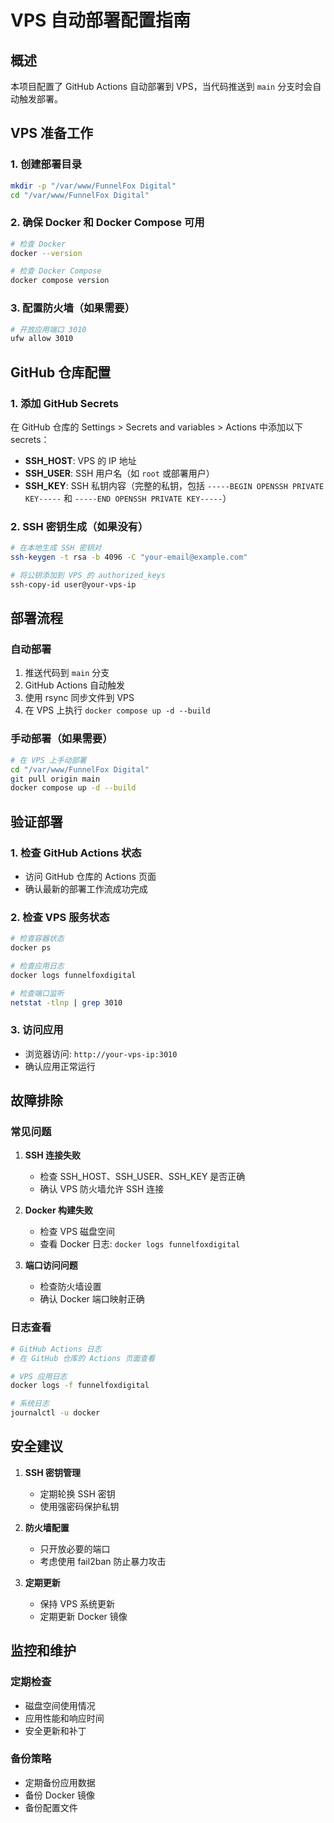 # VPS 自动部署配置指南

## 概述
本项目配置了 GitHub Actions 自动部署到 VPS，当代码推送到 `main` 分支时会自动触发部署。

## VPS 准备工作

### 1. 创建部署目录
```bash
mkdir -p "/var/www/FunnelFox Digital"
cd "/var/www/FunnelFox Digital"
```

### 2. 确保 Docker 和 Docker Compose 可用
```bash
# 检查 Docker
docker --version

# 检查 Docker Compose
docker compose version
```

### 3. 配置防火墙（如果需要）
```bash
# 开放应用端口 3010
ufw allow 3010
```

## GitHub 仓库配置

### 1. 添加 GitHub Secrets
在 GitHub 仓库的 Settings > Secrets and variables > Actions 中添加以下 secrets：

- **SSH_HOST**: VPS 的 IP 地址
- **SSH_USER**: SSH 用户名（如 `root` 或部署用户）
- **SSH_KEY**: SSH 私钥内容（完整的私钥，包括 `-----BEGIN OPENSSH PRIVATE KEY-----` 和 `-----END OPENSSH PRIVATE KEY-----`）

### 2. SSH 密钥生成（如果没有）
```bash
# 在本地生成 SSH 密钥对
ssh-keygen -t rsa -b 4096 -C "your-email@example.com"

# 将公钥添加到 VPS 的 authorized_keys
ssh-copy-id user@your-vps-ip
```

## 部署流程

### 自动部署
1. 推送代码到 `main` 分支
2. GitHub Actions 自动触发
3. 使用 rsync 同步文件到 VPS
4. 在 VPS 上执行 `docker compose up -d --build`

### 手动部署（如果需要）
```bash
# 在 VPS 上手动部署
cd "/var/www/FunnelFox Digital"
git pull origin main
docker compose up -d --build
```

## 验证部署

### 1. 检查 GitHub Actions 状态
- 访问 GitHub 仓库的 Actions 页面
- 确认最新的部署工作流成功完成

### 2. 检查 VPS 服务状态
```bash
# 检查容器状态
docker ps

# 检查应用日志
docker logs funnelfoxdigital

# 检查端口监听
netstat -tlnp | grep 3010
```

### 3. 访问应用
- 浏览器访问: `http://your-vps-ip:3010`
- 确认应用正常运行

## 故障排除

### 常见问题

1. **SSH 连接失败**
   - 检查 SSH_HOST、SSH_USER、SSH_KEY 是否正确
   - 确认 VPS 防火墙允许 SSH 连接

2. **Docker 构建失败**
   - 检查 VPS 磁盘空间
   - 查看 Docker 日志: `docker logs funnelfoxdigital`

3. **端口访问问题**
   - 检查防火墙设置
   - 确认 Docker 端口映射正确

### 日志查看
```bash
# GitHub Actions 日志
# 在 GitHub 仓库的 Actions 页面查看

# VPS 应用日志
docker logs -f funnelfoxdigital

# 系统日志
journalctl -u docker
```

## 安全建议

1. **SSH 密钥管理**
   - 定期轮换 SSH 密钥
   - 使用强密码保护私钥

2. **防火墙配置**
   - 只开放必要的端口
   - 考虑使用 fail2ban 防止暴力攻击

3. **定期更新**
   - 保持 VPS 系统更新
   - 定期更新 Docker 镜像

## 监控和维护

### 定期检查
- 磁盘空间使用情况
- 应用性能和响应时间
- 安全更新和补丁

### 备份策略
- 定期备份应用数据
- 备份 Docker 镜像
- 备份配置文件